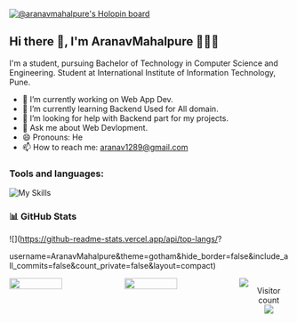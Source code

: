 [![@aranavmahalpure's Holopin board](https://holopin.me/aranavmahalpure)](https://holopin.io/@aranavmahalpure)  
<!--**AranavMahalpure / AranavMahalpure** is a ✨ _special_ ✨ repository because its `README.md` (this file) appears on your GitHub profile.-->
## Hi there 👋, I'm AranavMahalpure 👩🏻‍💻
I'm a student, pursuing Bachelor of Technology in Computer Science and Engineering.
Student at International Institute of Information Technology, Pune.
- 🔭 I’m currently working on Web App Dev.
- 🌱 I’m currently learning Backend  Used for All domain.
- 🤔 I’m looking for help with Backend part for my projects.
- 💬 Ask me about Web Devlopment.
- 😄 Pronouns: He
- 📫 How to reach me: aranav1289@gmail.com
<h3 align="left">Tools and languages: </h3>

![My Skills](https://skillicons.dev/icons?i=html,css,js,php,react,mongodb,c,cpp,py,py-script)

### 📊 GitHub Stats

![](https://github-readme-stats.vercel.app/api/top-langs/?

username=AranavMahalpure&theme=gotham&hide_border=false&include_all_commits=false&count_private=false&layout=compact)

<div style="display: flex; flex-direction: row;">
  
<img width="46%" src="https://github-readme-stats.vercel.app/api?username=Aranavmahalpure&theme=gotham&hide_border=false&include_all_commits=false&count_private=false" />
<img width="46%" src="https://github-readme-streak-stats.herokuapp.com/?user=AranavMahalpure&theme=gotham&hide_border=false" />
<img src="https://github.com/AranavMahalpure/AranavMahalpure/blob/output/github-contribution-grid-snake.gif"/>
<p align="center"> 
  Visitor count<br>
  <img src="https://profile-counter.glitch.me/daweedkob/count.svg" />
</p>
